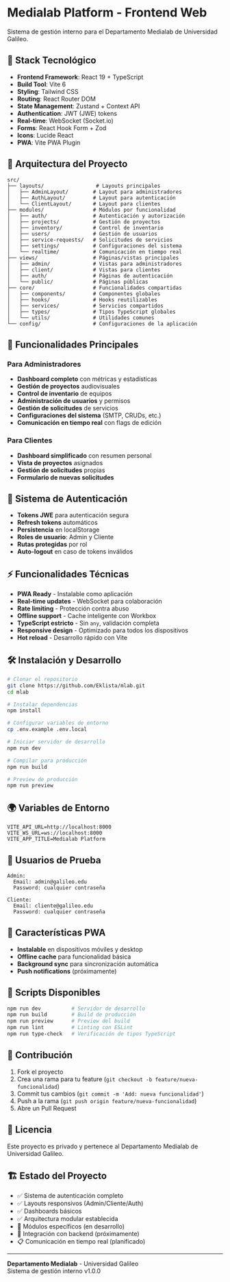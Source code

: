 # Medialab Platform - Frontend Web

Sistema de gestión interno para el Departamento Medialab de Universidad Galileo.

## 🚀 Stack Tecnológico

- **Frontend Framework**: React 19 + TypeScript
- **Build Tool**: Vite 6
- **Styling**: Tailwind CSS
- **Routing**: React Router DOM
- **State Management**: Zustand + Context API
- **Authentication**: JWT (JWE) tokens
- **Real-time**: WebSocket (Socket.io)
- **Forms**: React Hook Form + Zod
- **Icons**: Lucide React
- **PWA**: Vite PWA Plugin

## 📁 Arquitectura del Proyecto

```
src/
├── layouts/                 # Layouts principales
│   ├── AdminLayout/        # Layout para administradores
│   ├── AuthLayout/         # Layout para autenticación
│   └── ClientLayout/       # Layout para clientes
├── modules/                # Módulos por funcionalidad
│   ├── auth/               # Autenticación y autorización
│   ├── projects/           # Gestión de proyectos
│   ├── inventory/          # Control de inventario
│   ├── users/              # Gestión de usuarios
│   ├── service-requests/   # Solicitudes de servicios
│   ├── settings/           # Configuraciones del sistema
│   └── realtime/           # Comunicación en tiempo real
├── views/                  # Páginas/vistas principales
│   ├── admin/              # Vistas para administradores
│   ├── client/             # Vistas para clientes
│   ├── auth/               # Páginas de autenticación
│   └── public/             # Páginas públicas
├── core/                   # Funcionalidades compartidas
│   ├── components/         # Componentes globales
│   ├── hooks/              # Hooks reutilizables
│   ├── services/           # Servicios compartidos
│   ├── types/              # Tipos TypeScript globales
│   └── utils/              # Utilidades comunes
└── config/                 # Configuraciones de la aplicación
```

## 🎯 Funcionalidades Principales

### Para Administradores
- **Dashboard completo** con métricas y estadísticas
- **Gestión de proyectos** audiovisuales
- **Control de inventario** de equipos
- **Administración de usuarios** y permisos
- **Gestión de solicitudes** de servicios
- **Configuraciones del sistema** (SMTP, CRUDs, etc.)
- **Comunicación en tiempo real** con flags de edición

### Para Clientes
- **Dashboard simplificado** con resumen personal
- **Vista de proyectos** asignados
- **Gestión de solicitudes** propias
- **Formulario de nuevas solicitudes**

## 🔐 Sistema de Autenticación

- **Tokens JWE** para autenticación segura
- **Refresh tokens** automáticos
- **Persistencia** en localStorage
- **Roles de usuario**: Admin y Cliente
- **Rutas protegidas** por rol
- **Auto-logout** en caso de tokens inválidos

## ⚡ Funcionalidades Técnicas

- **PWA Ready** - Instalable como aplicación
- **Real-time updates** - WebSocket para colaboración
- **Rate limiting** - Protección contra abuso
- **Offline support** - Cache inteligente con Workbox
- **TypeScript estricto** - Sin `any`, validación completa
- **Responsive design** - Optimizado para todos los dispositivos
- **Hot reload** - Desarrollo rápido con Vite

## 🛠️ Instalación y Desarrollo

```bash
# Clonar el repositorio
git clone https://github.com/Eklista/mlab.git
cd mlab

# Instalar dependencias
npm install

# Configurar variables de entorno
cp .env.example .env.local

# Iniciar servidor de desarrollo
npm run dev

# Compilar para producción
npm run build

# Preview de producción
npm run preview
```

## 🌍 Variables de Entorno

```env
VITE_API_URL=http://localhost:8000
VITE_WS_URL=ws://localhost:8000
VITE_APP_TITLE=Medialab Platform
```

## 👥 Usuarios de Prueba

```
Admin:
  Email: admin@galileo.edu
  Password: cualquier contraseña

Cliente:
  Email: cliente@galileo.edu
  Password: cualquier contraseña
```

## 📱 Características PWA

- **Instalable** en dispositivos móviles y desktop
- **Offline cache** para funcionalidad básica
- **Background sync** para sincronización automática
- **Push notifications** (próximamente)

## 🔧 Scripts Disponibles

```bash
npm run dev          # Servidor de desarrollo
npm run build        # Build de producción
npm run preview      # Preview del build
npm run lint         # Linting con ESLint
npm run type-check   # Verificación de tipos TypeScript
```

## 🤝 Contribución

1. Fork el proyecto
2. Crea una rama para tu feature (`git checkout -b feature/nueva-funcionalidad`)
3. Commit tus cambios (`git commit -m 'Add: nueva funcionalidad'`)
4. Push a la rama (`git push origin feature/nueva-funcionalidad`)
5. Abre un Pull Request

## 📄 Licencia

Este proyecto es privado y pertenece al Departamento Medialab de Universidad Galileo.

## 🏗️ Estado del Proyecto

- ✅ Sistema de autenticación completo
- ✅ Layouts responsivos (Admin/Cliente/Auth)
- ✅ Dashboards básicos
- ✅ Arquitectura modular establecida
- 🚧 Módulos específicos (en desarrollo)
- 🚧 Integración con backend (próximamente)
- 📋 Comunicación en tiempo real (planificado)

---

**Departamento Medialab** - Universidad Galileo  
Sistema de gestión interno v1.0.0